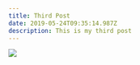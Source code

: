 ```yaml
---
title: Third Post
date: 2019-05-24T09:35:14.987Z
description: This is my third post
---
```

![](/img/about-shade-grown.jpg)
